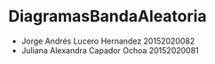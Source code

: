# DiagramasBandaAleatoria

* Jorge Andrés Lucero Hernandez 20152020082
* Juliana Alexandra Capador Ochoa 20152020081
